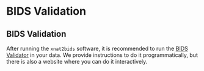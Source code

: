 # BIDS Validation

## BIDS Validation

After running the `xnat2bids` software, it is recommended to run the [BIDS Validator](https://github.com/bids-standard/bids-validator#docker-image) in your data. We provide instructions to do it programmatically, but there is also a website where you can do it interactively.



